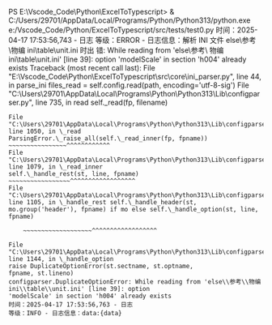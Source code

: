 PS E:\Vscode_Code\Python\ExcelToTypescript> & C:/Users/29701/AppData/Local/Programs/Python/Python313/python.exe e:/Vscode_Code/Python/ExcelToTypescript/src/tests/test0.py
时间：2025-04-17 17:53:56,743 - 日志
等级：ERROR - 日志信息：解析 INI 文件 else\参考\物编 ini\table\unit.ini 时出
错: While reading from 'else\\参考\\
物编 ini\\table\\unit.ini' [line 39]:
option 'modelScale' in section 'h004' already exists
Traceback (most recent call last):
File "E:\Vscode_Code\Python\ExcelToTypescript\src\core\ini_parser.py", line 44, in parse_ini
files_read = self.config.read(path, encoding='utf-8-sig')
File "C:\Users\29701\AppData\Local\Programs\Python\Python313\Lib\configparser.py", line 735, in read
self.\_read(fp, filename)
~~~~~~~~~~^^^^^^^^^^^^^^
File "C:\Users\29701\AppData\Local\Programs\Python\Python313\Lib\configparser.py", line 1050, in \_read
ParsingError.\_raise_all(self.\_read_inner(fp, fpname))
~~~~~~~~~~~~~~~~^^^^^^^^^^^^
File "C:\Users\29701\AppData\Local\Programs\Python\Python313\Lib\configparser.py", line 1079, in \_read_inner
self.\_handle_rest(st, line, fpname)
~~~~~~~~~~~~~~~~~^^^^^^^^^^^^^^^^^^
File "C:\Users\29701\AppData\Local\Programs\Python\Python313\Lib\configparser.py", line 1105, in \_handle_rest self.\_handle_header(st, mo.group('header'), fpname) if mo else self.\_handle_option(st, line, fpname)

    ~~~~~~~~~~~~~~~~~~~^^^^^^^^^^^^^^^^^^

File "C:\Users\29701\AppData\Local\Programs\Python\Python313\Lib\configparser.py", line 1144, in \_handle_option
raise DuplicateOptionError(st.sectname, st.optname,
fpname, st.lineno)
configparser.DuplicateOptionError: While reading from 'else\\参考\\物编 ini\\table\\unit.ini' [line 39]: option
'modelScale' in section 'h004' already exists
时间：2025-04-17 17:53:56,763 - 日志
等级：INFO - 日志信息：data:{data}
